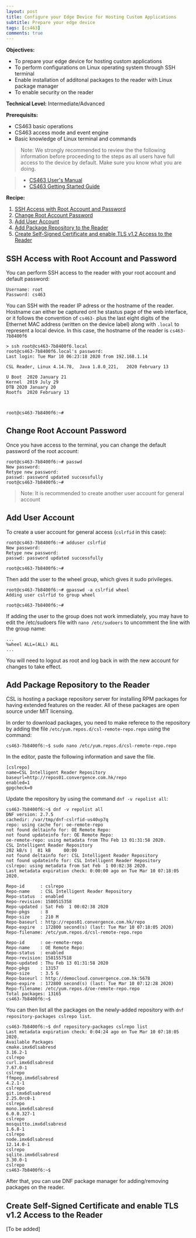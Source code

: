 ```yaml
---
layout: post
title: Configure your Edge Device for Hosting Custom Applications
subtitle: Prepare your edge device
tags: [cs463]
comments: true
---
```


**Objectives:** 

* To prepare your edge device for hosting custom applications 
* To perform configurations on Linux operating system through SSH terminal
* Enable installation of additonal packages to the reader with Linux package manager
* To enable security on the reader


**Technical Level:** Intermediate/Advanced 

**Prerequisits:**

* CS463 basic operations
* CS463 access mode and event engine
* Basic knowledge of Linux terminal and commands

> Note: We strongly recommended to review the the following information before proceeding to the steps as all users have full access to the device by default.  Make sure you know what you are doing.
  
> 
> * [CS463 User's Manual](https://www.convergence.com.hk/downloads/cs463/)
> * [CS463 Getting Started Guide](../2020-03-26-cs463-getting-started)

**Recipe:**

1. [SSH Access with Root Account and Password](#1)
2. [Change Root Account Password](#2)
3. [Add User Account](#3)
4. [Add Package Repository to the Reader](#4)
5. [Create Self-Signed Certificate and enable TLS v1.2 Access to the Reader](#5)


## <a name="1"></a>SSH Access with Root Account and Password

You can perform SSH access to the reader with your root account and default password:

```
Username: root
Password: cs463
```

You can SSH with the reader IP adress or the hostname of the reader.  Hostname can either be captured ont he stastus page of the web interface, or it follows the convention of `cs463-` plus the last eight digits of the Ethernet MAC address (written on the device label) along with `.local` to represent a local device.  In this case, the hostname of the reader is `cs463-7b8400f6`

```
> ssh root@cs463-7b8400f6.local
root@cs463-7b8400f6.local's password: 
Last login: Tue Mar 10 06:23:18 2020 from 192.168.1.14

CSL Reader, Linux 4.14.78,  Java 1.8.0_221,   2020 February 13

U Boot	2020 January 21
Kernel	2019 July 29
DTB	2020 January 20
Rootfs	2020 February 13



root@cs463-7b8400f6:~#    

```

## <a name="2"></a>Change Root Account Password

Once you have access to the terminal, you can change the default password of the root account:

```
root@cs463-7b8400f6:~# passwd
New password: 
Retype new password: 
passwd: password updated successfully
root@cs463-7b8400f6:~# 
```
> Note: It is recommended to create another user account for general account

 
## <a name="3"></a>Add User Account 

To create a user account for general access (`cslrfid` in this case):

```
root@cs463-7b8400f6:~# adduser cslrfid
New password: 
Retype new password: 
passwd: password updated successfully

root@cs463-7b8400f6:~# 
```

Then add the user to the wheel group, which gives it sudo privileges. 

```
root@cs463-7b8400f6:~# gpasswd -a cslrfid wheel
Adding user cslrfid to group wheel

root@cs463-7b8400f6:~# 
```

If adding the user to the group does not work immediately, you may have to edit the /etc/sudoers file with `nano /etc/sudoers` to uncomment the line with the group name:

```
...
%wheel ALL=(ALL) ALL
...
```

You will need to logout as root and log back in with the new account for changes to take effect.

## <a name="4"></a>Add Package Repository to the Reader

CSL is hosting a package repository server for installing RPM packages for having extended features on the reader.  All of these packages are open source under MIT licensing.

In order to download packages, you need to make referece to the repository by adding the file `/etc/yum.repos.d/csl-remote-repo.repo` using the command:

```
cs463-7b8400f6:~$ sudo nano /etc/yum.repos.d/csl-remote-repo.repo
```
In the editor, paste the following information and save the file.

```
[cslrepo]
name=CSL Intelligent Reader Repository
baseurl=http://repos01.convergence.com.hk/repo
enabled=1
gpgcheck=0
```
Update the repository by using the command `dnf -v repolist all`:

```
cs463-7b8400f6:~$ dnf -v repolist all 
DNF version: 2.7.5
cachedir: /var/tmp/dnf-cslrfid-us40vp7q
repo: using cache for: oe-remote-repo
not found deltainfo for: OE Remote Repo:
not found updateinfo for: OE Remote Repo:
oe-remote-repo: using metadata from Thu Feb 13 01:31:58 2020.
CSL Intelligent Reader Repository                                                                                                               202 kB/s |  81 kB     00:00    
not found deltainfo for: CSL Intelligent Reader Repository
not found updateinfo for: CSL Intelligent Reader Repository
cslrepo: using metadata from Sat Feb  1 00:02:38 2020.
Last metadata expiration check: 0:00:00 ago on Tue Mar 10 07:18:05 2020.

Repo-id      : cslrepo
Repo-name    : CSL Intelligent Reader Repository
Repo-status  : enabled
Repo-revision: 1580515358
Repo-updated : Sat Feb  1 00:02:38 2020
Repo-pkgs    : 8
Repo-size    : 210 M
Repo-baseurl : http://repos01.convergence.com.hk/repo
Repo-expire  : 172800 second(s) (last: Tue Mar 10 07:18:05 2020)
Repo-filename: /etc/yum.repos.d/csl-remote-repo.repo

Repo-id      : oe-remote-repo
Repo-name    : OE Remote Repo:
Repo-status  : enabled
Repo-revision: 1581557518
Repo-updated : Thu Feb 13 01:31:58 2020
Repo-pkgs    : 13157
Repo-size    : 3.5 G
Repo-baseurl : http://democloud.convergence.com.hk:5678
Repo-expire  : 172800 second(s) (last: Tue Mar 10 07:12:28 2020)
Repo-filename: /etc/yum.repos.d/oe-remote-repo.repo
Total packages: 13165
cs463-7b8400f6:~$ 
```
You can then list all the packages on the newly-added repository with `dnf repository-packages cslrepo list`.

```
cs463-7b8400f6:~$ dnf repository-packages cslrepo list
Last metadata expiration check: 0:04:24 ago on Tue Mar 10 07:18:05 2020.
Available Packages
cmake.imx6dlsabresd                                                                       3.16.2-1                                                                       cslrepo
curl.imx6dlsabresd                                                                        7.67.0-1                                                                       cslrepo
ffmpeg.imx6dlsabresd                                                                      4.2.1-1                                                                        cslrepo
git.imx6dlsabresd                                                                         2.25.0rc0-1                                                                    cslrepo
mono.imx6dlsabresd                                                                        6.0.0.327-1                                                                    cslrepo
mosquitto.imx6dlsabresd                                                                   1.6.8-1                                                                        cslrepo
node.imx6dlsabresd                                                                        12.14.0-1                                                                      cslrepo
sqlite.imx6dlsabresd                                                                      3.30.0-1                                                                       cslrepo
cs463-7b8400f6:~$ 

```

After that, you can use DNF package manager for adding/removing packages on the reader.

## <a name="5"></a>Create Self-Signed Certificate and enable TLS v1.2 Access to the Reader

[To be added]